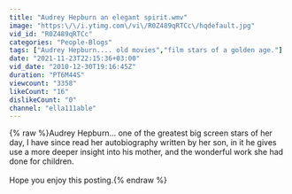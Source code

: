 ```yaml
---
title: "Audrey Hepburn an elegant spirit.wmv"
image: "https:\/\/i.ytimg.com\/vi\/R0Z489qRTCc\/hqdefault.jpg"
vid_id: "R0Z489qRTCc"
categories: "People-Blogs"
tags: ["Audrey Hepburn.... old movies","film stars of a golden age."]
date: "2021-11-23T22:15:36+03:00"
vid_date: "2010-12-30T19:16:45Z"
duration: "PT6M44S"
viewcount: "3358"
likeCount: "16"
dislikeCount: "0"
channel: "ella111able"
---
```

{% raw %}Audrey Hepburn... one of the greatest big screen stars of her day, I have since read her autobiography written by her son, in it he gives use a more deeper insight into his mother, and the wonderful work she had done for children.<br /><br />Hope you enjoy this posting.{% endraw %}

